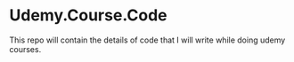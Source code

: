 # Udemy.Course.Code
This repo will contain the details of code that I will write while doing udemy courses.
